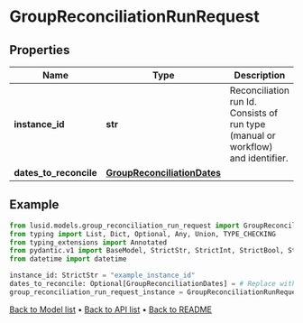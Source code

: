 # GroupReconciliationRunRequest

## Properties
Name | Type | Description | Notes
------------ | ------------- | ------------- | -------------
**instance_id** | **str** | Reconciliation run Id. Consists of run type (manual or workflow) and identifier. | 
**dates_to_reconcile** | [**GroupReconciliationDates**](GroupReconciliationDates.md) |  | [optional] 
## Example

```python
from lusid.models.group_reconciliation_run_request import GroupReconciliationRunRequest
from typing import List, Dict, Optional, Any, Union, TYPE_CHECKING
from typing_extensions import Annotated
from pydantic.v1 import BaseModel, StrictStr, StrictInt, StrictBool, StrictFloat, StrictBytes, Field, validator, ValidationError, conlist, constr
from datetime import datetime

instance_id: StrictStr = "example_instance_id"
dates_to_reconcile: Optional[GroupReconciliationDates] = # Replace with your value
group_reconciliation_run_request_instance = GroupReconciliationRunRequest(instance_id=instance_id, dates_to_reconcile=dates_to_reconcile)

```

[Back to Model list](../README.md#documentation-for-models) &#8226; [Back to API list](../README.md#documentation-for-api-endpoints) &#8226; [Back to README](../README.md)

